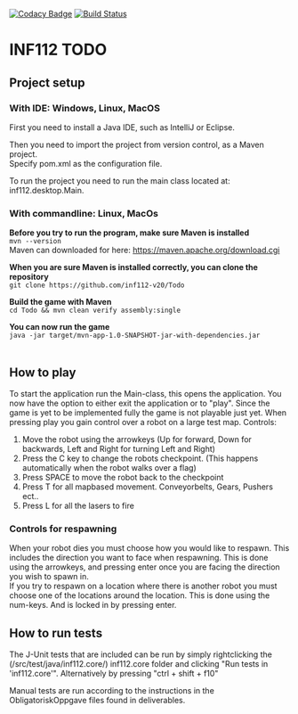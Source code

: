 [![Codacy Badge](https://api.codacy.com/project/badge/Grade/799bcad926c04c4f91c35ab2bc034c18)](https://www.codacy.com/gh/inf112-v20/Todo?utm_source=github.com&amp;utm_medium=referral&amp;utm_content=inf112-v20/Todo&amp;utm_campaign=Badge_Grade) [![Build Status](https://travis-ci.com/inf112-v20/Todo.svg?branch=master)](https://travis-ci.com/inf112-v20/Todo)

# INF112 TODO

## Project setup

### With IDE: Windows, Linux, MacOS

  First you need to install a Java IDE, such as IntelliJ or Eclipse.<br/>

  Then you need to import the project from version control, as a Maven project. <br/> 
  Specify pom.xml as the configuration file.<br/>

  To run the project you need to run the main class located at: inf112.desktop.Main.<br/>



### With commandline: Linux, MacOs

**Before you try to run the program, make sure Maven is installed**<br/>
    ```mvn --version```    
  Maven can downloaded for here: https://maven.apache.org/download.cgi
  
**When you are sure Maven is installed correctly, you can clone the repository**<br/>
```git clone https://github.com/inf112-v20/Todo```
<br/>

**Build the game with Maven**<br/> 
```cd Todo && mvn clean verify assembly:single```
<br/>

**You can now run the game**<br/>
```java -jar target/mvn-app-1.0-SNAPSHOT-jar-with-dependencies.jar```
<br/>
<br/>
  
  
## How to play
To start the application run the Main-class, this opens the application. You now have the option to either
exit the application or to "play". Since the game is yet to be implemented fully the game is not playable just yet.
When pressing play you gain control over a robot on a large test map. 
Controls:  
1. Move the robot using the arrowkeys (Up for forward, Down for backwards, Left and Right for turning Left and Right)
2. Press the C key to change the robots checkpoint. (This happens automatically when the robot walks over a flag)
3. Press SPACE to move the robot back to the checkpoint
4. Press T for all mapbased movement. Conveyorbelts, Gears, Pushers ect..
5. Press L for all the lasers to fire  


### Controls for respawning  
When your robot dies you must choose how you would like to respawn. This includes the direction you want to face when
respawning. This is done using the arrowkeys, and pressing enter once you are facing the direction you wish to spawn in.  
If you try to respawn on a location where there is another robot you must choose one of the locations around the location.
This is done using the num-keys. And is locked in by pressing enter.
 
     
## How to run tests  
The J-Unit tests that are included can be run by simply rightclicking the (/src/test/java/inf112.core/) inf112.core
 folder and clicking "Run tests in 'inf112.core'". Alternatively by pressing "ctrl + shift + f10"  
 
 Manual tests are run according to the instructions in the ObligatoriskOppgave files found in deliverables. 

